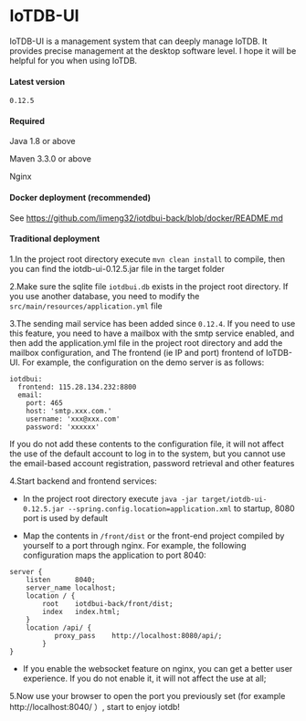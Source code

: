 # IoTDB-UI

IoTDB-UI is a management system that can deeply manage IoTDB. It provides precise management at the desktop software level. I hope it will be helpful for you when using IoTDB.

#### Latest version

`0.12.5`

#### Required

Java 1.8 or above

Maven 3.3.0 or above

Nginx

#### Docker deployment (recommended)

See https://github.com/limeng32/iotdbui-back/blob/docker/README.md

#### Traditional deployment

1.In the project root directory execute `mvn clean install` to compile, then you can find the iotdb-ui-0.12.5.jar file in the target folder

2.Make sure the sqlite file `iotdbui.db` exists in the project root directory. If you use another database, you need to modify the `src/main/resources/application.yml` file

3.The sending mail service has been added since `0.12.4`. If you need to use this feature, you need to have a mailbox with the smtp service enabled, and then add the application.yml file in the project root directory and add the mailbox configuration, and The frontend (ie IP and port) frontend of IoTDB-UI. For example, the configuration on the demo server is as follows:

```
iotdbui:
  frontend: 115.28.134.232:8800
  email:
    port: 465
    host: 'smtp.xxx.com.'
    username: 'xxx@xxx.com'
    password: 'xxxxxx'
```

If you do not add these contents to the configuration file, it will not affect the use of the default account to log in to the system, but you cannot use the email-based account registration, password retrieval and other features

4.Start backend and frontend services:

- In the project root directory execute `java -jar target/iotdb-ui-0.12.5.jar --spring.config.location=application.xml` to startup, 8080 port is used by default

- Map the contents in `/front/dist` or the front-end project compiled by yourself to a port through nginx. For example, the following configuration maps the application to port 8040:

```
server {
	listen		8040;
	server_name	localhost;
	location / {
		root	iotdbui-back/front/dist;
		index	index.html;
	}
	location /api/ {
           proxy_pass    http://localhost:8080/api/;
        }
}
```

- If you enable the websocket feature on nginx, you can get a better user experience. If you do not enable it, it will not affect the use at all;

5.Now use your browser to open the port you previously set (for example http://localhost:8040/ ）, start to enjoy iotdb!
